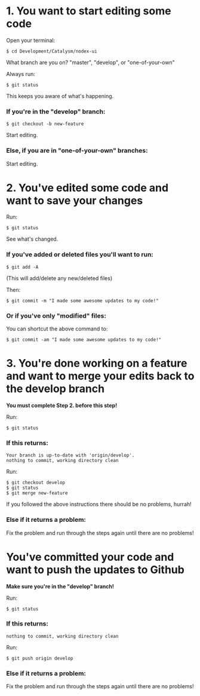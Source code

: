 
# 1. You want to start editing some code

Open your terminal:

    $ cd Development/Catalysm/nodex-ui

What branch are you on? "master", "develop", or "one-of-your-own"

Always run:

    $ git status

This keeps you aware of what's happening.

### If you're in the "develop" branch:

    $ git checkout -b new-feature

Start editing.

### Else, if you are in "one-of-your-own" branches:

Start editing.


# 2. You've edited some code and want to save your changes

Run:

    $ git status

See what's changed.

### If you've added or deleted files you'll want to run:

    $ git add -A

(This will add/delete any new/deleted files)

Then:

    $ git commit -m "I made some awesome updates to my code!"

### Or if you've only "modified" files:

You can shortcut the above command to:

    $ git commit -am "I made some awesome updates to my code!"


# 3. You're done working on a feature and want to merge your edits back to the develop branch

**You must complete Step 2. before this step!**

Run:

    $ git status

### If this returns:

    Your branch is up-to-date with 'origin/develop'.
    nothing to commit, working directory clean

Run:

    $ git checkout develop
    $ git status
    $ git merge new-feature

If you followed the above instructions there should be no problems, hurrah!

### Else if it returns a problem:

Fix the problem and run through the steps again until there are no problems!


# You've committed your code and want to push the updates to Github

**Make sure you're in the "develop" branch!**

Run:

    $ git status

### If this returns:

    nothing to commit, working directory clean

Run:

    $ git push origin develop

### Else if it returns a problem:

Fix the problem and run through the steps again until there are no problems!

